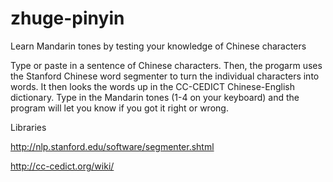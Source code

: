 zhuge-pinyin
============

Learn Mandarin tones by testing your knowledge of Chinese characters


Type or paste in a sentence of Chinese characters. Then, the progarm uses the Stanford Chinese word segmenter to turn the individual characters into words. It then looks the words up in the CC-CEDICT Chinese-English dictionary. Type in the Mandarin tones (1-4 on your keyboard) and the program will let you know if you got it right or wrong.


Libraries

http://nlp.stanford.edu/software/segmenter.shtml

http://cc-cedict.org/wiki/





